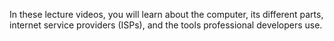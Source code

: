 In these lecture videos, you will learn about the computer, its different parts, internet service providers (ISPs), and the tools professional developers use.
